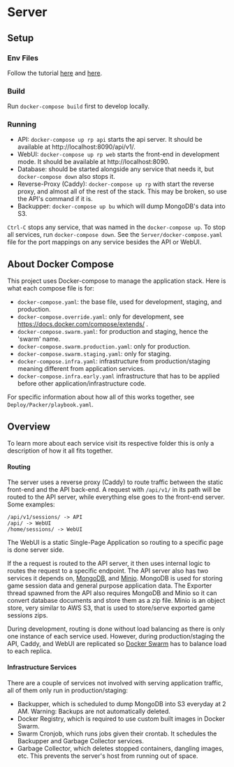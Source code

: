 # Server

## Setup

### Env Files

Follow the tutorial [here](https://github.com/jhburns/ExperienceCapture/blob/master/Documentation/Partial-Deploy.md#create-and-copy-environment-files) and [here](https://github.com/jhburns/ExperienceCapture/blob/master/Documentation/Partial-Deploy.md#change-build-arg).

### Build

Run `docker-compose build` first to develop locally.

### Running

- API: `docker-compose up rp api` starts the api server. It should be available at http://localhost:8090/api/v1/.
- WebUI: `docker-compose up rp web` starts the front-end in development mode. It should be available at http://localhost:8090.
- Database: should be started alongside any service that needs it, but `docker-compose down` also stops it.
- Reverse-Proxy (Caddy): `docker-compose up rp` with start the reverse proxy, and almost all of the rest of the stack. This may be broken, so use the API's command if it is.
- Backupper: `docker-compose up bu` which will dump MongoDB's data into S3.

`Ctrl-C` stops any service, that was named in the `docker-compose up`. To stop all services, run `docker-compose down`. See the `Server/docker-compose.yaml` file for the port mappings on any service besides the API or WebUI.

## About Docker Compose 

This project uses Docker-compose to manage the application stack. Here is what each compose file is for:

- `docker-compose.yaml`: the base file, used for development, staging, and production.
- `docker-compose.override.yaml`: only for development, see https://docs.docker.com/compose/extends/ .
- `docker-compose.swarm.yaml`: for production and staging, hence the 'swarm' name.
- `docker-compose.swarm.production.yaml`: only for production.
- `docker-compose.swarm.staging.yaml`: only for staging.
- `docker-compose.infra.yaml`: infrastructure from production/staging meaning different from application services.
- `docker-compose.infra.early.yaml` infrastructure that has to be applied before other application/infrastructure code.

For specific information about how all of this works together, see `Deploy/Packer/playbook.yaml`.

## Overview

To learn more about each service visit its respective folder this is only a description of how it all fits together.

#### Routing

The server uses a reverse proxy (Caddy) to route traffic between the static front-end and the API back-end.
A request with `/api/v1/` in its path will be routed to the API server, while everything else
goes to the front-end server. Some examples:

```
/api/v1/sessions/ -> API
/api/ -> WebUI
/home/sessions/ -> WebUI
```

The WebUI is a static Single-Page Application so routing to a specific page is done server side.

If the a request is routed to the API server, it then uses internal logic to routes the request to a specific endpoint.
The API server also has two services it depends on, [MongoDB](https://www.mongodb.com/), and
[Minio](https://min.io/). MongoDB is used for storing game session data and general purpose application data.
The Exporter thread spawned from the API also requires MongoDB and Minio so it can convert database documents and store them as a zip file.
Minio is an object store, very similar to AWS S3, that is used to store/serve exported game sessions zips.

During development, routing is done without load balancing as there is only one instance of each service used.
However, during production/staging the API, Caddy, and WebUI are replicated so [Docker Swarm](https://docs.docker.com/engine/swarm/) has to balance load to each replica.

#### Infrastructure Services

There are a couple of services not involved with serving application traffic, all
of them only run in production/staging:

- Backupper, which is scheduled to dump MongoDB into S3 everyday at 2 AM. Warning: Backups are not automatically deleted.
- Docker Registry, which is required to use custom built images in Docker Swarm.
- Swarm Cronjob, which runs jobs given their crontab. It schedules the Backupper and Garbage Collector services.
- Garbage Collector, which deletes stopped containers, dangling images, etc. This prevents the server's host from running out of space.